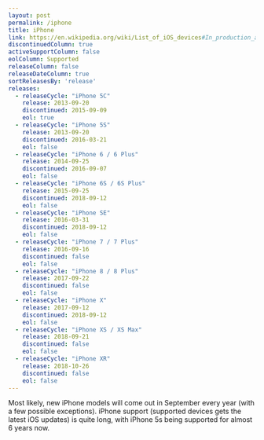 ```yaml
---
layout: post
permalink: /iphone
title: iPhone
link: https://en.wikipedia.org/wiki/List_of_iOS_devices#In_production_and_supported
discontinuedColumn: true
activeSupportColumn: false
eolColumn: Supported
releaseColumn: false
releaseDateColumn: true
sortReleasesBy: 'release'
releases:
  - releaseCycle: "iPhone 5C"
    release: 2013-09-20
    discontinued: 2015-09-09
    eol: true
  - releaseCycle: "iPhone 5S"
    release: 2013-09-20
    discontinued: 2016-03-21
    eol: false
  - releaseCycle: "iPhone 6 / 6 Plus"
    release: 2014-09-25
    discontinued: 2016-09-07
    eol: false
  - releaseCycle: "iPhone 6S / 6S Plus"
    release: 2015-09-25
    discontinued: 2018-09-12
    eol: false
  - releaseCycle: "iPhone SE"
    release: 2016-03-31
    discontinued: 2018-09-12
    eol: false
  - releaseCycle: "iPhone 7 / 7 Plus"
    release: 2016-09-16
    discontinued: false
    eol: false
  - releaseCycle: "iPhone 8 / 8 Plus"
    release: 2017-09-22
    discontinued: false
    eol: false
  - releaseCycle: "iPhone X"
    release: 2017-09-12
    discontinued: 2018-09-12
    eol: false
  - releaseCycle: "iPhone XS / XS Max"
    release: 2018-09-21
    discontinued: false
    eol: false
  - releaseCycle: "iPhone XR"
    release: 2018-10-26
    discontinued: false
    eol: false
---
```


Most likely, new iPhone models will come out in September every year (with a few possible exceptions). iPhone support (supported devices gets the latest iOS updates) is quite long, with iPhone 5s being supported for almost 6 years now.
